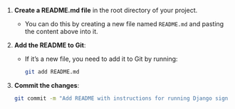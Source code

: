 

1. **Create a README.md file** in the root directory of your project.
   - You can do this by creating a new file named `README.md` and pasting the content above into it.

2. **Add the README to Git**:
   - If it’s a new file, you need to add it to Git by running:
     ```bash
     git add README.md
     ```

3. **Commit the changes**:
   ```bash
   git commit -m "Add README with instructions for running Django signals code"
